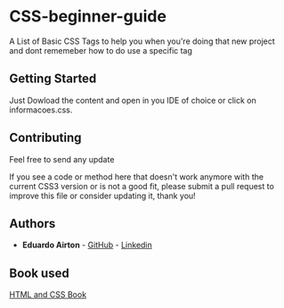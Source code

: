 # CSS-beginner-guide
 A List of Basic CSS Tags to help you when you're doing that new project and dont rememeber how to do use a specific tag 

## Getting Started

Just Dowload the content and open in you IDE of choice or click on informacoes.css.

## Contributing
Feel free to send any update 

If you see a code or method here that doesn't work anymore with the current CSS3 version or is not a good fit, please submit a pull request to improve this file or consider updating it, thank you!

## Authors

* **Eduardo Airton** - [GitHub](https://github.com/EduardoAirton) - [Linkedin](https://www.linkedin.com/in/eduardo-airton/)

## Book used 
[HTML and CSS Book](http://www.htmlandcssbook.com/)

